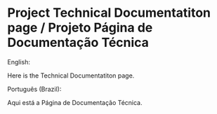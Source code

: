 # Project Technical Documentatiton page / Projeto Página de Documentação Técnica

English:

Here is the Technical Documentatiton page.

Português (Brazil):

Aqui está a Página de Documentação Técnica.
